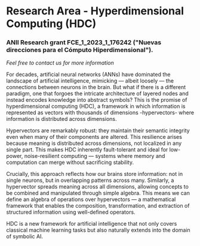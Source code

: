 # Research Area - Hyperdimensional Computing (HDC)

### ANII Research grant FCE_1_2023_1_176242 ("Nuevas direcciones para el Cómputo Hiperdimensional").

*Feel free to contact us for more information*

For decades, artificial neural networks (ANNs) have dominated the landscape of artificial intelligence, mimicking — albeit loosely — the connections between neurons in the brain. But what if there is a different paradigm, one that forgoes the intricate architecture of layered nodes and instead encodes knowledge into  abstract symbols? This is the promise of hyperdimensional computing (HDC), a framework in which information is represented as vectors with thousands of dimensions -hypervectors- where information is distributed across dimensions.

Hypervectors are remarkably robust: they maintain their semantic integrity even when many of their components are altered. This resilience arises because meaning is distributed across dimensions, not localized in any single part. This makes HDC inherently fault-tolerant and ideal for low-power, noise-resilient computing — systems where memory and computation can merge without sacrificing stability.

Crucially, this approach reflects how our brains store information: not in single neurons, but in overlapping patterns across many. Similarly, a hypervector spreads meaning across all dimensions, allowing concepts to be combined and manipulated through simple algebra. This means we can define an algebra of operations over hypervectors — a mathematical framework that enables the composition, transformation, and extraction of structured information using well-defined operators.

HDC is a new framework for artificial intelligence that not only covers classical machine learning tasks but also naturally extends into the domain of symbolic AI.
